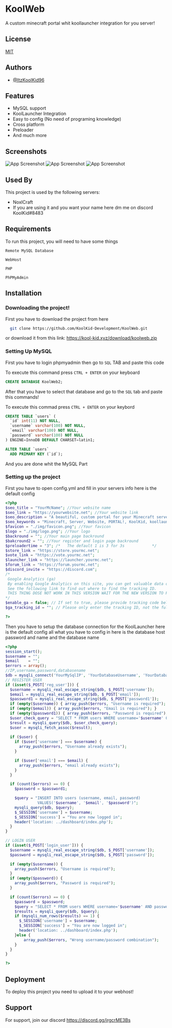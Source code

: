 # KoolWeb 
A custom minecraft portal whit koollauncher integration for you server!
## License

[MIT](https://choosealicense.com/licenses/mit/)


## Authors

- [@ItzKoolKid96](https://github.com/ItzKoolKid96)


## Features

- MySQL support
- KoolLauncher Integration
- Easy to config (No need of programing knowledge)
- Cross platform
- Preloader
- And much more

## Screenshots

![App Screenshot](https://media.discordapp.net/attachments/950049232662982686/1005111362852233266/unknown.png?width=1352&height=676)
![App Screenshot](https://media.discordapp.net/attachments/950049232662982686/1005111484638048337/unknown.png?width=1352&height=676)
![App Screenshot](https://media.discordapp.net/attachments/950049232662982686/1005111618977407017/unknown.png?width=1352&height=676)
## Used By

This project is used by the following servers:

- NoxlCraft
- If you are using it and you want your name here dm me on discord KoolKid#8483


## Requirements

To run this project, you will need to have some things

`Remote MySQL Database`

`WebHost`

`PHP`

`PhPMyAdmin`

## Installation

### Downloading the project!
First you have to download the project from here

```bash
  git clone https://github.com/KoolKid-Development/KoolWeb.git
```
or download it from this link: https://kool-kid.xyz/download/koolweb.zip

### Setting Up MySQL
First you have to login phpmyadmin then go to `SQL` TAB
and paste this code

To execute this command press ```CTRL + ENTER``` on your keyboard
```sql
CREATE DATABASE KoolWeb2;
```
After that you have to select that database and go to the `SQL` tab and paste this commands! 

To execute this commad press `CTRL + ENTER` on your keybord
```sql
CREATE TABLE `users` (
  `id` int(11) NOT NULL,
  `username` varchar(100) NOT NULL,
  `email` varchar(100) NOT NULL,
  `password` varchar(100) NOT NULL
) ENGINE=InnoDB DEFAULT CHARSET=latin1;
```

```sql
ALTER TABLE `users`
  ADD PRIMARY KEY (`id`);
```
And you are done whit the MySQL Part
### Setting up the project
First you have to open config.yml and fill in your servers info here is the default config

```php
<?php
$seo_title = "YourMcName"; //Your website name
$seo_link = "https://yourwebsite.net"; //Your website link
$seo_description = "A beautiful, custom portal for your Minecraft server"; //Your website description
$seo_keywords = "Minecraft, Server, Website, PORTAL!, KoolKid, koollauncher, Romaina"; //Your website tags!
$favicon = "./img/favicon.png"; //Your favicon
$logo = "./img/logo.png"; //Your logo
$backround = ""; //Your main page backround
$bakcround2 = ""; //Your register and login page backround
$preloadertime = "3"; /*   The default 1 is 3 for 3s            */
$store_link = "https://store.yourmc.net";
$vote_link = "https://vote.yourmc.net";
$launcher_link = "https://launcher.yourmc.net";
$forum_link = "https://forum.yourmc.net";
$discord_invite = "https://discord.com";
/*
 Google Analytics (ga)
 By enabling Google Analytics on this site, you can get valuable data on who visits the site.
 See the following link to find out where to find the tracking ID.
 THIS THING DOSE NOT WORK IN THIS VERSION WAIT FOR THE NEW VERSION TO RELASE
*/
$enable_ga = false; // If set to true, please provide tracking code below
$ga_tracking_id = ""; // Please only enter the tracking ID, not the full code snippet

?>
```

Then you have to setup the database connection for the KoolLauncher here is the default config
all what you have to config in here is the database host password and name and the database name
```php
<?php
session_start();
$username = "";
$email    = "";
$errors = array(); 
//IP,username,password,databasename
$db = mysqli_connect('YourMySqlIP', 'YourDatabaseUsername', 'YourDatabasePassword', 'YourDatabaseName');
// REGISTER USER
if (isset($_POST['reg_user'])) {
  $username = mysqli_real_escape_string($db, $_POST['username']);
  $email = mysqli_real_escape_string($db, $_POST['email']);
  $password1 = mysqli_real_escape_string($db, $_POST['password1']);
  if (empty($username)) { array_push($errors, "Username is required"); }
  if (empty($email)) { array_push($errors, "Email is required"); }
  if (empty($password1)) { array_push($errors, "Password is required"); }
  $user_check_query = "SELECT * FROM users WHERE username='$username' OR email='$email' LIMIT 1";
  $result = mysqli_query($db, $user_check_query);
  $user = mysqli_fetch_assoc($result);
  
  if ($user) { 
    if ($user['username'] === $username) {
      array_push($errors, "Username already exists");
    }

    if ($user['email'] === $email) {
      array_push($errors, "email already exists");
    }
  }

  if (count($errors) == 0) {
  	$password = $password1;

  	$query = "INSERT INTO users (username, email, password) 
  			  VALUES('$username', '$email', '$password')";
  	mysqli_query($db, $query);
  	$_SESSION['username'] = $username;
  	$_SESSION['success'] = "You are now logged in";
  	header('location: ../dashboard/index.php');
  }
}

// LOGIN USER
if (isset($_POST['login_user'])) {
  $username = mysqli_real_escape_string($db, $_POST['username']);
  $password = mysqli_real_escape_string($db, $_POST['password']);

  if (empty($username)) {
  	array_push($errors, "Username is required");
  }
  if (empty($password)) {
  	array_push($errors, "Password is required");
  }

  if (count($errors) == 0) {
  	$password = $password;
  	$query = "SELECT * FROM users WHERE username='$username' AND password='$password'";
  	$results = mysqli_query($db, $query);
  	if (mysqli_num_rows($results) == 1) {
  	  $_SESSION['username'] = $username;
  	  $_SESSION['success'] = "You are now logged in";
  	  header('location: ../dashboard/index.php');
  	}else {
  		array_push($errors, "Wrong username/password combination");
  	}
  }
}

?>
```


## Deployment

To deploy this project you need to upload it to your webhost!



## Support

For support, join our discord https://discord.gg/jrgcrME3Bs

